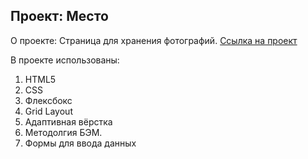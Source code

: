 **__Проект: Место__**
---------------------------------------------

О проекте:
Страница для хранения фотографий.
[Ссылка на проект](https://oleynikov-da.github.io/mesto-project/)

В проекте использованы:
1. HTML5
2. CSS
3. Флексбокс
4. Grid Layout
5. Адаптивная вёрстка
6. Методолгия БЭМ.
7. Формы для ввода данных